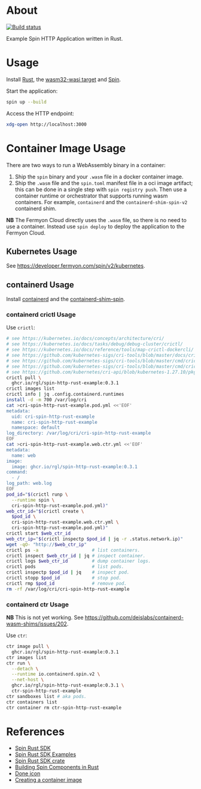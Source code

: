 # About

[![Build status](https://github.com/rgl/spin-http-rust-example/workflows/build/badge.svg)](https://github.com/rgl/spin-http-rust-example/actions?query=workflow%3Abuild)

Example Spin HTTP Application written in Rust.

# Usage

Install [Rust](https://github.com/rust-lang/rust), the [wasm32-wasi target](https://bytecodealliance.github.io/cargo-wasi/steps.html) and [Spin](https://github.com/fermyon/spin).

Start the application:

```bash
spin up --build
```

Access the HTTP endpoint:

```bash
xdg-open http://localhost:3000
```

# Container Image Usage

There are two ways to run a WebAssembly binary in a container:

1. Ship the `spin` binary and your `.wasm` file in a docker container image.
2. Ship the `.wasm` file and the `spin.toml` manifest file in a oci image
   artifact; this can be done in a single step with `spin registry push`.
   Then use a container runtime or orchestrator that supports running wasm
   containers. For example, `containerd` and the `containerd-shim-spin-v2`
   containerd shim.

**NB** The Fermyon Cloud directly uses the `.wasm` file, so there is no need to
use a container. Instead use `spin deploy` to deploy the application to the
Fermyon Cloud.

## Kubernetes Usage

See https://developer.fermyon.com/spin/v2/kubernetes.

## containerd Usage

Install [containerd](https://github.com/moby/containerd) and the [containerd-shim-spin](https://github.com/deislabs/containerd-wasm-shims/tree/main/containerd-shim-spin).

### containerd crictl Usage

Use `crictl`:

```bash
# see https://kubernetes.io/docs/concepts/architecture/cri/
# see https://kubernetes.io/docs/tasks/debug/debug-cluster/crictl/
# see https://kubernetes.io/docs/reference/tools/map-crictl-dockercli/
# see https://github.com/kubernetes-sigs/cri-tools/blob/master/docs/crictl.md
# see https://github.com/kubernetes-sigs/cri-tools/blob/master/cmd/crictl/sandbox.go
# see https://github.com/kubernetes-sigs/cri-tools/blob/master/cmd/crictl/container.go
# see https://github.com/kubernetes/cri-api/blob/kubernetes-1.27.10/pkg/apis/runtime/v1/api.proto
crictl pull \
  ghcr.io/rgl/spin-http-rust-example:0.3.1
crictl images list
crictl info | jq .config.containerd.runtimes
install -d -m 700 /var/log/cri
cat >cri-spin-http-rust-example.pod.yml <<'EOF'
metadata:
  uid: cri-spin-http-rust-example
  name: cri-spin-http-rust-example
  namespace: default
log_directory: /var/log/cri/cri-spin-http-rust-example
EOF
cat >cri-spin-http-rust-example.web.ctr.yml <<'EOF'
metadata:
  name: web
image:
  image: ghcr.io/rgl/spin-http-rust-example:0.3.1
command:
  - /
log_path: web.log
EOF
pod_id="$(crictl runp \
  --runtime spin \
  cri-spin-http-rust-example.pod.yml)"
web_ctr_id="$(crictl create \
  $pod_id \
  cri-spin-http-rust-example.web.ctr.yml \
  cri-spin-http-rust-example.pod.yml)"
crictl start $web_ctr_id
web_ctr_ip="$(crictl inspectp $pod_id | jq -r .status.network.ip)"
wget -qO- "http://$web_ctr_ip"
crictl ps -a                    # list containers.
crictl inspect $web_ctr_id | jq # inspect container.
crictl logs $web_ctr_id         # dump container logs.
crictl pods                     # list pods.
crictl inspectp $pod_id | jq    # inspect pod.
crictl stopp $pod_id            # stop pod.
crictl rmp $pod_id              # remove pod.
rm -rf /var/log/cri/cri-spin-http-rust-example
```

### containerd ctr Usage

**NB** This is not yet working. See https://github.com/deislabs/containerd-wasm-shims/issues/202.

Use `ctr`:

```bash
ctr image pull \
  ghcr.io/rgl/spin-http-rust-example:0.3.1
ctr images list
ctr run \
  --detach \
  --runtime io.containerd.spin.v2 \
  --net-host \
  ghcr.io/rgl/spin-http-rust-example:0.3.1 \
  ctr-spin-http-rust-example
ctr sandboxes list # aka pods.
ctr containers list
ctr container rm ctr-spin-http-rust-example
```

# References

* [Spin Rust SDK](https://github.com/fermyon/spin/tree/main/sdk/rust)
* [Spin Rust SDK Examples](https://github.com/fermyon/spin/tree/main/examples)
* [Spin Rust SDK crate](https://crates.io/crates/spin-sdk)
* [Building Spin Components in Rust](https://developer.fermyon.com/spin/v2/rust-components)
* [Done icon](https://icons8.com/icon/uw-X2j32n7Xp/done)
* [Creating a container image](https://github.com/deislabs/containerd-wasm-shims/blob/main/containerd-shim-spin/quickstart.md#creating-a-container-image)

